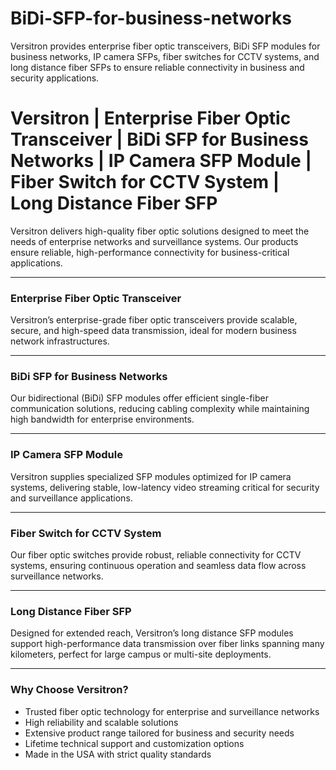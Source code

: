 # BiDi-SFP-for-business-networks
Versitron provides enterprise fiber optic transceivers, BiDi SFP modules for business networks, IP camera SFPs, fiber switches for CCTV systems, and long distance fiber SFPs to ensure reliable connectivity in business and security applications.

# **Versitron | Enterprise Fiber Optic Transceiver | BiDi SFP for Business Networks | IP Camera SFP Module | Fiber Switch for CCTV System | Long Distance Fiber SFP**

Versitron delivers high-quality fiber optic solutions designed to meet the needs of enterprise networks and surveillance systems. Our products ensure reliable, high-performance connectivity for business-critical applications.

---

### Enterprise Fiber Optic Transceiver  
Versitron’s enterprise-grade fiber optic transceivers provide scalable, secure, and high-speed data transmission, ideal for modern business network infrastructures.

---

### BiDi SFP for Business Networks  
Our bidirectional (BiDi) SFP modules offer efficient single-fiber communication solutions, reducing cabling complexity while maintaining high bandwidth for enterprise environments.

---

### IP Camera SFP Module  
Versitron supplies specialized SFP modules optimized for IP camera systems, delivering stable, low-latency video streaming critical for security and surveillance applications.

---

### Fiber Switch for CCTV System  
Our fiber optic switches provide robust, reliable connectivity for CCTV systems, ensuring continuous operation and seamless data flow across surveillance networks.

---

### Long Distance Fiber SFP  
Designed for extended reach, Versitron’s long distance SFP modules support high-performance data transmission over fiber links spanning many kilometers, perfect for large campus or multi-site deployments.

---

### Why Choose Versitron?

- Trusted fiber optic technology for enterprise and surveillance networks  
- High reliability and scalable solutions  
- Extensive product range tailored for business and security needs  
- Lifetime technical support and customization options  
- Made in the USA with strict quality standards
